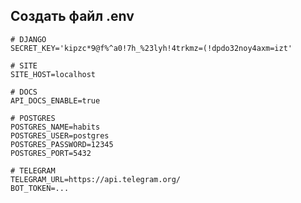 ## Создать файл .env

    # DJANGO
    SECRET_KEY='kipzc*9@f%^a0!7h_%23lyh!4trkmz=(!dpdo32noy4axm=izt'
    
    # SITE
    SITE_HOST=localhost
    
    # DOCS
    API_DOCS_ENABLE=true
    
    # POSTGRES
    POSTGRES_NAME=habits
    POSTGRES_USER=postgres
    POSTGRES_PASSWORD=12345
    POSTGRES_PORT=5432
    
    # TELEGRAM
    TELEGRAM_URL=https://api.telegram.org/
    BOT_TOKEN=...